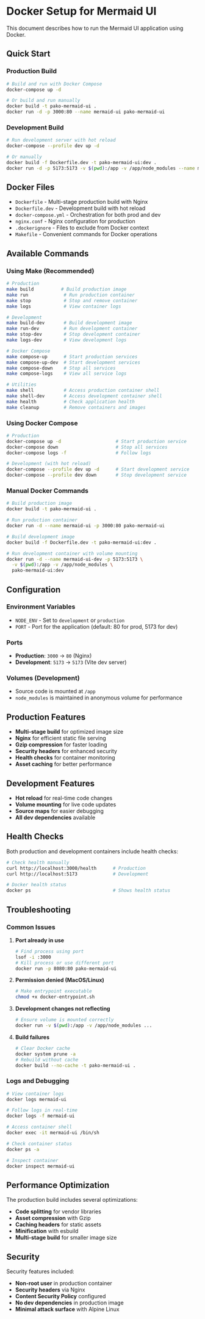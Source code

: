 # Docker Setup for Mermaid UI

This document describes how to run the Mermaid UI application using Docker.

## Quick Start

### Production Build
```bash
# Build and run with Docker Compose
docker-compose up -d

# Or build and run manually
docker build -t pako-mermaid-ui .
docker run -d -p 3000:80 --name mermaid-ui pako-mermaid-ui
```

### Development Build
```bash
# Run development server with hot reload
docker-compose --profile dev up -d

# Or manually
docker build -f Dockerfile.dev -t pako-mermaid-ui:dev .
docker run -d -p 5173:5173 -v $(pwd):/app -v /app/node_modules --name mermaid-ui-dev pako-mermaid-ui:dev
```

## Docker Files

- `Dockerfile` - Multi-stage production build with Nginx
- `Dockerfile.dev` - Development build with hot reload
- `docker-compose.yml` - Orchestration for both prod and dev
- `nginx.conf` - Nginx configuration for production
- `.dockerignore` - Files to exclude from Docker context
- `Makefile` - Convenient commands for Docker operations

## Available Commands

### Using Make (Recommended)
```bash
# Production
make build          # Build production image
make run             # Run production container
make stop            # Stop and remove container
make logs            # View container logs

# Development
make build-dev       # Build development image
make run-dev         # Run development container
make stop-dev        # Stop development container
make logs-dev        # View development logs

# Docker Compose
make compose-up      # Start production services
make compose-up-dev  # Start development services
make compose-down    # Stop all services
make compose-logs    # View all service logs

# Utilities
make shell           # Access production container shell
make shell-dev       # Access development container shell
make health          # Check application health
make cleanup         # Remove containers and images
```

### Using Docker Compose
```bash
# Production
docker-compose up -d                    # Start production service
docker-compose down                     # Stop all services
docker-compose logs -f                  # Follow logs

# Development (with hot reload)
docker-compose --profile dev up -d      # Start development service
docker-compose --profile dev down       # Stop development service
```

### Manual Docker Commands
```bash
# Build production image
docker build -t pako-mermaid-ui .

# Run production container
docker run -d --name mermaid-ui -p 3000:80 pako-mermaid-ui

# Build development image
docker build -f Dockerfile.dev -t pako-mermaid-ui:dev .

# Run development container with volume mounting
docker run -d --name mermaid-ui-dev -p 5173:5173 \
  -v $(pwd):/app -v /app/node_modules \
  pako-mermaid-ui:dev
```

## Configuration

### Environment Variables
- `NODE_ENV` - Set to `development` or `production`
- `PORT` - Port for the application (default: 80 for prod, 5173 for dev)

### Ports
- **Production**: `3000` → `80` (Nginx)
- **Development**: `5173` → `5173` (Vite dev server)

### Volumes (Development)
- Source code is mounted at `/app`
- `node_modules` is maintained in anonymous volume for performance

## Production Features

- **Multi-stage build** for optimized image size
- **Nginx** for efficient static file serving
- **Gzip compression** for faster loading
- **Security headers** for enhanced security
- **Health checks** for container monitoring
- **Asset caching** for better performance

## Development Features

- **Hot reload** for real-time code changes
- **Volume mounting** for live code updates
- **Source maps** for easier debugging
- **All dev dependencies** available

## Health Checks

Both production and development containers include health checks:

```bash
# Check health manually
curl http://localhost:3000/health      # Production
curl http://localhost:5173             # Development

# Docker health status
docker ps                              # Shows health status
```

## Troubleshooting

### Common Issues

1. **Port already in use**
   ```bash
   # Find process using port
   lsof -i :3000
   # Kill process or use different port
   docker run -p 8080:80 pako-mermaid-ui
   ```

2. **Permission denied (MacOS/Linux)**
   ```bash
   # Make entrypoint executable
   chmod +x docker-entrypoint.sh
   ```

3. **Development changes not reflecting**
   ```bash
   # Ensure volume is mounted correctly
   docker run -v $(pwd):/app -v /app/node_modules ...
   ```

4. **Build failures**
   ```bash
   # Clear Docker cache
   docker system prune -a
   # Rebuild without cache
   docker build --no-cache -t pako-mermaid-ui .
   ```

### Logs and Debugging

```bash
# View container logs
docker logs mermaid-ui

# Follow logs in real-time
docker logs -f mermaid-ui

# Access container shell
docker exec -it mermaid-ui /bin/sh

# Check container status
docker ps -a

# Inspect container
docker inspect mermaid-ui
```

## Performance Optimization

The production build includes several optimizations:

- **Code splitting** for vendor libraries
- **Asset compression** with Gzip
- **Caching headers** for static assets
- **Minification** with esbuild
- **Multi-stage build** for smaller image size

## Security

Security features included:

- **Non-root user** in production container
- **Security headers** via Nginx
- **Content Security Policy** configured
- **No dev dependencies** in production image
- **Minimal attack surface** with Alpine Linux